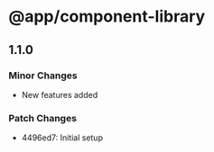 # @app/component-library

## 1.1.0

### Minor Changes

- New features added

### Patch Changes

- 4496ed7: Initial setup
